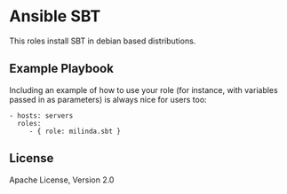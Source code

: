 Ansible SBT
=========

This roles install SBT in debian based distributions.

Example Playbook
----------------

Including an example of how to use your role (for instance, with variables passed in as parameters) is always nice for users too:

    - hosts: servers
      roles:
         - { role: milinda.sbt }

License
-------

Apache License, Version 2.0


